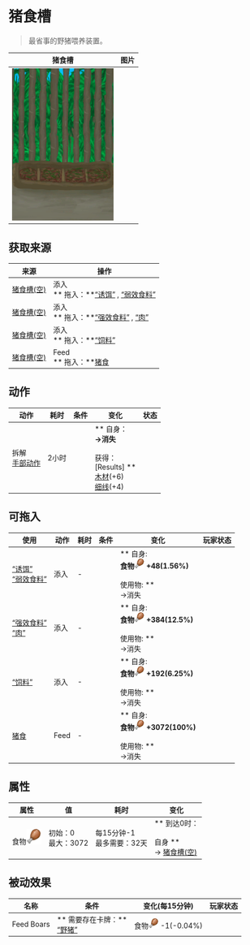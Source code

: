 # 猪食槽  
> 最省事的野猪喂养装置。  
  
  猪食槽  |   图片   
 ----  |  ----:   
   |  <img decoding="async" src="Sprite/BoarFeeder.png" href="a.md" style="max-width:300px;max-height:300px;">   
  
## 获取来源  
来源  |  操作  
----  |  ----  
[猪食槽(空)](BoarFeederEmpty.md)  |  添入<br>** 拖入：**[“诱饵”](tag_Bait.md) , [“弱效食料”](tag_FeedWeak.md)  
[猪食槽(空)](BoarFeederEmpty.md)  |  添入<br>** 拖入：**[“强效食料”](tag_FeedRich.md) , [“肉”](tag_Meat.md)  
[猪食槽(空)](BoarFeederEmpty.md)  |  添入<br>** 拖入：**[“饲料”](tag_Feed.md)  
[猪食槽(空)](BoarFeederEmpty.md)  |  Feed<br>** 拖入：**[猪食](FeedBoar.md)  
## 动作  
动作  |  耗时  |  条件  |  变化  |  状态  
----  |  ----  |  ----  |  ----  |  ----  
拆解<br>[手部动作](HandAction.md)  |  2小时  |    |  ** 自身：**<br>→消失<br><br>** 获得： **<br>** [Results] **<br>  [木材](Wood.md)(+6)<br>  [细线](CordFiber.md)(+4)<br>  |    
## 可拖入  
使用  |  动作  |  耗时  |  条件  |  变化  |  玩家状态  
----  |  ----  |  ----  |  ----  |  ----  |  ----  
[“诱饵”](tag_Bait.md)<br>[“弱效食料”](tag_FeedWeak.md)  |  添入<br>  |  -  |    |  ** 自身: **<br>食物<img decoding="async" src="Sprite/Hunger.png" href="a.md" style="max-width:20px;max-height:20px;">  +48(1.56%)<br><br>** 使用物: **<br>→消失  |    
[“强效食料”](tag_FeedRich.md)<br>[“肉”](tag_Meat.md)  |  添入<br>  |  -  |    |  ** 自身: **<br>食物<img decoding="async" src="Sprite/Hunger.png" href="a.md" style="max-width:20px;max-height:20px;">  +384(12.5%)<br><br>** 使用物: **<br>→消失  |    
[“饲料”](tag_Feed.md)  |  添入<br>  |  -  |    |  ** 自身: **<br>食物<img decoding="async" src="Sprite/Hunger.png" href="a.md" style="max-width:20px;max-height:20px;">  +192(6.25%)<br><br>** 使用物: **<br>→消失  |    
[猪食](FeedBoar.md)  |  Feed<br>  |  -  |    |  ** 自身: **<br>食物<img decoding="async" src="Sprite/Hunger.png" href="a.md" style="max-width:20px;max-height:20px;">  +3072(100%)<br><br>** 使用物: **<br>→消失  |    
## 属性   
属性  |  值  |  耗时  |  变化  
----  |  ----  |  ----  |  ----  
食物<img decoding="async" src="Sprite/Hunger.png" href="a.md" style="max-width:30px;max-height:30px;">  |  初始：0<br>最大：3072  |  每15分钟-1<br>最多需要：32天  |  ** 到达0时： **<br><br>** 自身 **<br>→ [猪食槽(空)](BoarFeederEmpty.md)  
## 被动效果  
名称  |  条件  |  变化(每15分钟)  |  玩家状态  
----  |  ----  |  ----  |  ----  
Feed Boars  |  ** 需要存在卡牌：**<br>[“野猪”](tag_Boar.md)  |  食物<img decoding="async" src="Sprite/Hunger.png" href="a.md" style="max-width:20px;max-height:20px;"> -1(-0.04%)  |    


<script>document.title="猪食槽 - 卡牌生存百科 Card Survival Wiki";</script>
